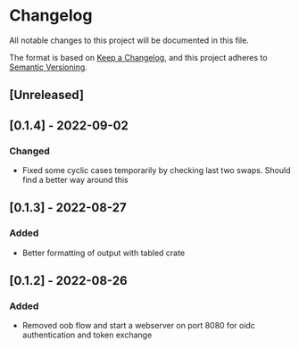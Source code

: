 # Changelog
All notable changes to this project will be documented in this file.

The format is based on [Keep a Changelog](https://keepachangelog.com/en/1.0.0/),
and this project adheres to [Semantic Versioning](https://semver.org/spec/v2.0.0.html).

## [Unreleased]

## [0.1.4] - 2022-09-02
### Changed
- Fixed some cyclic cases temporarily by checking last two swaps. Should find a better way around this

## [0.1.3] - 2022-08-27
### Added
- Better formatting of output with tabled crate

## [0.1.2] - 2022-08-26
### Added
- Removed oob flow and start a webserver on port 8080 for oidc authentication and token exchange